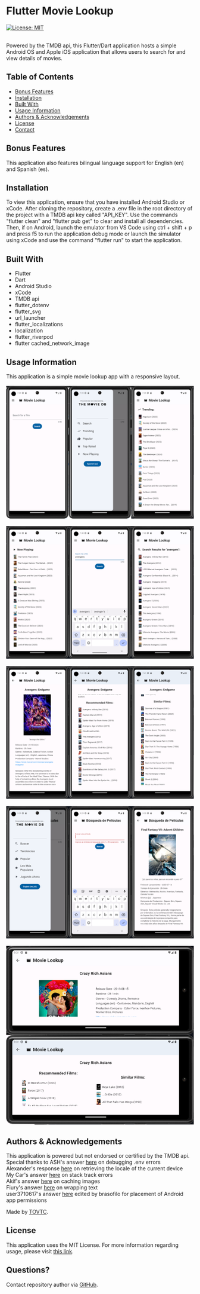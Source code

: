 
  # Flutter Movie Lookup
  [![License: MIT](https://img.shields.io/badge/License-MIT-yellow.svg)](https://opensource.org/licenses/MIT)</br></br>
    
  Powered by the TMDB api, this Flutter/Dart application hosts a simple Android OS and Apple iOS application that allows users to search for and view details of movies.
  
  ## Table of Contents
  * [Bonus Features](#features)
  * [Installation](#installation)
  * [Built With](#built)
  * [Usage Information](#usage)
  * [Authors & Acknowledgements](#credits)
  * [License](#license)
  * [Contact](#questions)
  
  ## Bonus Features<a name="features"></a>
  This application also features bilingual language support for English (en) and Spanish (es).
  
  ## Installation<a name="installation"></a>
  To view this application, ensure that you have installed Android Studio or xCode. After cloning the repository, create a .env file in the root directory of the project with a TMDB api key called "API_KEY". Use the commands "flutter clean" and "flutter pub get" to clear and install all dependencies. Then, if on Android, launch the emulator from VS Code using ctrl + shift + p and press f5 to run the application debug mode or launch the simulator using xCode and use the command "flutter run" to start the application.
  
  ## Built With<a name="built"></a>
  * Flutter
  * Dart
  * Android Studio
  * xCode
  * TMDB api
  * flutter_dotenv
  * flutter_svg
  * url_launcher
  * flutter_localizations
  * localization
  * flutter_riverpod
  * flutter cached_network_image

  ## Usage Information<a name="usage"></a>
  
  This application is a simple movie lookup app with a responsive layout.</br>
  </br>![Flutter Movie Lookup](./assets/screencaptures/row-one.png "Flutter Movie Lookup")</br>
  </br>![Flutter Movie Lookup](./assets/screencaptures/row-two.png "Flutter Movie Lookup")</br>
  </br>![Flutter Movie Lookup](./assets/screencaptures/row-three.png "Flutter Movie Lookup")</br>
  </br>![Flutter Movie Lookup](./assets/screencaptures/row-three-point-five.png "Flutter Movie Lookup")</br>
  </br>![Flutter Movie Lookup](./assets/screencaptures/row-four.png "Flutter Movie Lookup")</br>
  
  ## Authors & Acknowledgements<a name="credits"></a>
  
  This application is powered but not endorsed or certified by the TMDB api.</br>
  Special thanks to ASH's answer [here](https://stackoverflow.com/questions/67920555/filenotfounderror-with-flutter-dotenv) on debugging .env errors</br>
  Alexander's response [here](https://stackoverflow.com/questions/50923906/how-to-get-timezone-language-and-county-id-in-flutter-by-the-location-of-device) on retrieving the locale of the current device </br>
  My Car's answer [here](https://stackoverflow.com/questions/73591769/got-a-stack-frame-from-packagestack-trace-where-a-vm-or-web-frame-was-expected) on stack track errors </br>
  Akif's answer [here](https://stackoverflow.com/questions/69367997/how-to-cache-an-image-in-flutter) on caching images</br>
  Fiury's answer [here](https://stackoverflow.com/questions/51930754/flutter-wrapping-text) on wrapping text</br>
  user3710617's answer [here](https://stackoverflow.com/questions/7633639/android-how-to-set-all-uses-permission) edited by brasofilo for placement of Android app permissions

  
  Made by [TOVTC](https://github.com/TOVTC).
  
  ## License<a name="license"></a>
  This application uses the MIT License. For more information regarding usage, please visit [this link](https://opensource.org/licenses/MIT).
    
  ## Questions?<a name="questions"></a>
  Contact repository author via [GitHub](https://github.com/TOVTC).</br>
